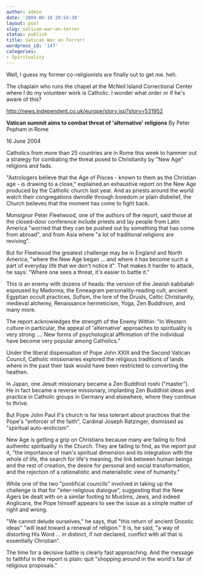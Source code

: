 ```yaml
---
author: admin
date: '2004-06-18 20:54:38'
layout: post
slug: vatican-war-on-terror
status: publish
title: Vatican War on Terror!
wordpress_id: '147'
categories:
- Spirituality
---
```

Well, I guess my former co-religionists are finally out to get me. heh.

The chaplain who runs the chapel at the McNeil Island Correctional Center where I do my volunteer work is Catholic. I wonder what order or if he's aware of this?

<a href="http://news.independent.co.uk/europe/story.jsp?story=531952">http://news.independent.co.uk/europe/story.jsp?story=531952</a>

<b>Vatican summit aims to combat threat of 'alternative' religions</b>
By Peter Popham in Rome

16 June 2004

Catholics from more than 25 countries are in Rome this week to hammer out a strategy for combating the threat posed to Christianity by "New Age" religions and fads.

"Astrologers believe that the Age of Pisces - known to them as the Christian age - is drawing to a close," explained an exhaustive report on the New Age produced by the Catholic church last year. And as priests around the world watch their congregations dwindle through boredom or plain disbelief, the Church believes that the moment has come to fight back.

Monsignor Peter Fleetwood, one of the authors of the report, said those at the closed-door conference include priests and lay people from Latin America "worried that they can be pushed out by something that has come from abroad", and from Asia where "a lot of traditional religions are reviving".
<!--more-->
But for Fleetwood the greatest challenge may be in England and North America, "where the New Age began ... and where it has become such a part of everyday life that we don't notice it". That makes it harder to attack, he says: "Where one sees a threat, it's easier to battle it."

This is an enemy with dozens of heads: the version of the Jewish kabbalah espoused by Madonna, the Enneagram personality-reading cult, ancient Egyptian occult practices, Sufism, the lore of the Druids, Celtic Christianity, medieval alchemy, Renaissance hermeticism, Yoga, Zen Buddhism, and many more.

The report acknowledges the strength of the Enemy Within: "In Western culture in particular, the appeal of 'alternative' approaches to spirituality is very strong .... New forms of psychological affirmation of the individual have become very popular among Catholics."

Under the liberal dispensation of Pope John XXIII and the Second Vatican Council, Catholic missionaries explored the religious traditions of lands where in the past their task would have been restricted to converting the heathen.

In Japan, one Jesuit missionary became a Zen Buddhist roshi ("master"). He in fact became a reverse missionary, implanting Zen Buddhist ideas and practice in Catholic groups in Germany and elsewhere, where they continue to thrive.

But Pope John Paul II's church is far less tolerant about practices that the Pope's "enforcer of the faith", Cardinal Joseph Ratzinger, dismissed as "spiritual auto-eroticism".

New Age is getting a grip on Christians because many are failing to find authentic spirituality in the Church. They are failing to find, as the report put it, "the importance of man's spiritual dimension and its integration with the whole of life, the search for life's meaning, the link between human beings and the rest of creation, the desire for personal and social transformation, and the rejection of a rationalistic and materialistic view of humanity."

While one of the two "pontifical councils" involved in taking up the challenge is that for "inter-religious dialogue", suggesting that the New Agers be dealt with on a similar footing to Muslims, Jews, and indeed Anglicans, the Pope himself appears to see the issue as a simple matter of right and wrong.

"We cannot delude ourselves," he says, that "this return of ancient Gnostic ideas" "will lead toward a renewal of religion." It is, he said, "a way of distorting His Word ... in distinct, if not declared, conflict with all that is essentially Christian".

The time for a decisive battle is clearly fast approaching. And the message to faithful in the report is plain: quit "shopping around in the world's fair of religious proposals."
